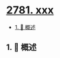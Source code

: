 # [2781. xxx](https://github.com/Tdahuyou/TNotes.leetcode/tree/main/notes/2781.%20xxx)

<!-- region:toc -->

- [1. 📝 概述](#1--概述)

<!-- endregion:toc -->

## 1. 📝 概述
